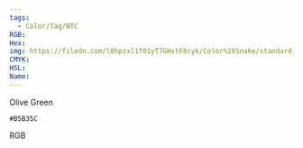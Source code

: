 ```yaml
---
tags:
  - Color/Tag/NTC
RGB:
Hex:
img: https://filedn.com/l0hpzxl1f01yT7GHxtF8cyk/Color%20Snake/standard_csv_to_svg/%23/B5B35C.svg
CMYK:
HSL:
Name:
---
```

Olive Green
```palette
#B5B35C
```
RGB
